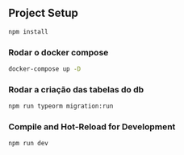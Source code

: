 ## Project Setup

```sh
npm install
```

### Rodar o docker compose

```sh
docker-compose up -D
```

### Rodar a criação das tabelas do db

```sh
npm run typeorm migration:run
```

### Compile and Hot-Reload for Development

```sh
npm run dev
```

